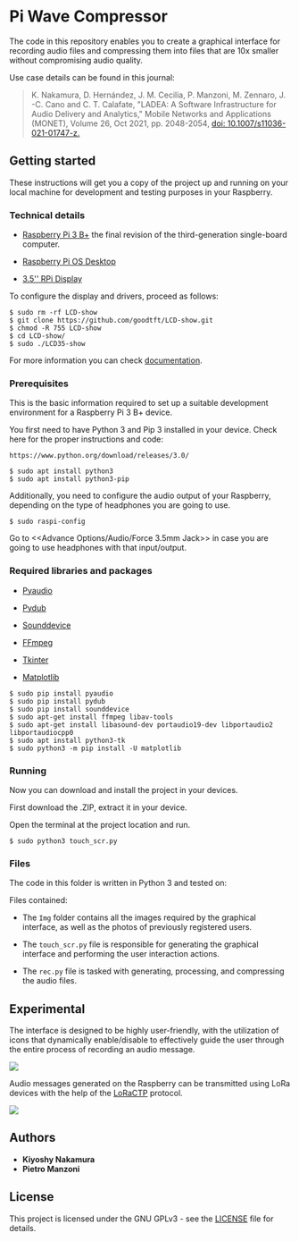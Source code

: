 # Pi Wave Compressor

The code in this repository enables you to create a graphical interface for recording audio files and compressing them into files that are 10x smaller without compromising audio quality.

Use case details can be found in this journal:
> K. Nakamura, D. Hernández, J. M. Cecilia, P. Manzoni, M. Zennaro, J. -C. Cano and C. T. Calafate, 
> "LADEA: A Software Infrastructure for Audio Delivery and Analytics," 
> Mobile Networks and Applications (MONET), Volume 26, Oct 2021, pp. 2048-2054, 
> [doi: 10.1007/s11036-021-01747-z.](https://doi.org/10.1007/s11036-021-01747-z)


## Getting started

These instructions will get you a copy of the project up and running on your local machine for development and testing purposes in your Raspberry.


### Technical details

* [Raspberry Pi 3 B+](https://www.raspberrypi.com/products/raspberry-pi-3-model-b-plus/) the final revision of the third-generation single-board computer.

* [Raspberry Pi OS Desktop](https://www.raspberrypi.com/software/operating-systems/)

* [3.5'' RPi Display](http://www.lcdwiki.com/3.5inch_RPi_Display)

To configure the display and drivers, proceed as follows:
```
$ sudo rm -rf LCD-show
$ git clone https://github.com/goodtft/LCD-show.git
$ chmod -R 755 LCD-show
$ cd LCD-show/
$ sudo ./LCD35-show
```
For more information you can check [documentation](http://www.lcdwiki.com/3.5inch_RPi_Display). 


### Prerequisites

This is the basic information required to set up a suitable development environment for a Raspberry Pi 3 B+ device.

You first need to have Python 3 and Pip 3 installed in your device. Check here for the proper instructions and code:
```
https://www.python.org/download/releases/3.0/

$ sudo apt install python3
$ sudo apt install python3-pip
```

Additionally, you need to configure the audio output of your Raspberry, depending on the type of headphones you are going to use.
```
$ sudo raspi-config
```
Go to <<Advance Options/Audio/Force 3.5mm Jack>> in case you are going to use headphones with that input/output.


### Required libraries and packages

* [Pyaudio](https://pypi.org/project/PyAudio/)

* [Pydub](https://pypi.org/project/pydub/)

* [Sounddevice](https://python-sounddevice.readthedocs.io/en/0.4.6/)

* [FFmpeg](https://ffmpeg.org/)

* [Tkinter](https://docs.python.org/3/library/tkinter.html)

* [Matplotlib](https://matplotlib.org/)

```
$ sudo pip install pyaudio
$ sudo pip install pydub
$ sudo pip install sounddevice
$ sudo apt-get install ffmpeg libav-tools
$ sudo apt-get install libasound-dev portaudio19-dev libportaudio2 libportaudiocpp0
$ sudo apt install python3-tk
$ sudo python3 -m pip install -U matplotlib
```


### Running

Now you can download and install the project in your devices.

First download the .ZIP, extract it in your device.

Open the terminal at the project location and run.
```
$ sudo python3 touch_scr.py
```


### Files

The code in this folder is written in Python 3 and tested on:

Files contained:

* The `Img` folder contains all the images required by the graphical interface, as well as the photos of previously registered users.

* The `touch_scr.py` file is responsible for generating the graphical interface and performing the user interaction actions.

* The `rec.py` file is tasked with generating, processing, and compressing the audio files.


## Experimental

The interface is designed to be highly user-friendly, with the utilization of icons that dynamically enable/disable to effectively guide the user through the entire process of recording an audio message.

![](demo.png)

Audio messages generated on the Raspberry can be transmitted using LoRa devices with the help of the [LoRaCTP](https://github.com/Kiyoshy/LoRaCTP) protocol.

![](prototype.jpg)


## Authors

* **Kiyoshy Nakamura**
* **Pietro Manzoni**


## License

This project is licensed under the GNU GPLv3 - see the [LICENSE](LICENSE) file for details.